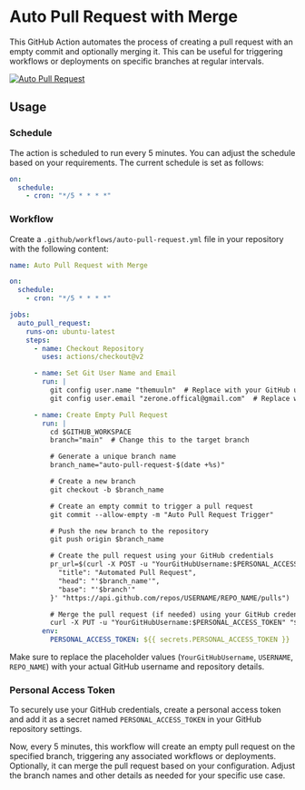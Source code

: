 # Auto Pull Request with Merge

This GitHub Action automates the process of creating a pull request with an empty commit and optionally merging it. This can be useful for triggering workflows or deployments on specific branches at regular intervals.

[![Auto Pull Request](https://github.com/themuuln/auto-pull-request/actions/workflows/auto-pull-request.yml/badge.svg)](https://github.com/themuuln/auto-pull-request/actions/workflows/auto-pull-request.yml)

## Usage

### Schedule

The action is scheduled to run every 5 minutes. You can adjust the schedule based on your requirements. The current schedule is set as follows:

```yaml
on:
  schedule:
    - cron: "*/5 * * * *"
```

### Workflow

Create a `.github/workflows/auto-pull-request.yml` file in your repository with the following content:

```yaml
name: Auto Pull Request with Merge

on:
  schedule:
    - cron: "*/5 * * * *"

jobs:
  auto_pull_request:
    runs-on: ubuntu-latest
    steps:
      - name: Checkout Repository
        uses: actions/checkout@v2

      - name: Set Git User Name and Email
        run: |
          git config user.name "themuuln"  # Replace with your GitHub username
          git config user.email "zerone.offical@gmail.com"  # Replace with your GitHub email

      - name: Create Empty Pull Request
        run: |
          cd $GITHUB_WORKSPACE
          branch="main"  # Change this to the target branch

          # Generate a unique branch name
          branch_name="auto-pull-request-$(date +%s)"

          # Create a new branch
          git checkout -b $branch_name

          # Create an empty commit to trigger a pull request
          git commit --allow-empty -m "Auto Pull Request Trigger"

          # Push the new branch to the repository
          git push origin $branch_name

          # Create the pull request using your GitHub credentials
          pr_url=$(curl -X POST -u "YourGitHubUsername:$PERSONAL_ACCESS_TOKEN" -d '{
            "title": "Automated Pull Request",
            "head": "'$branch_name'",
            "base": "'$branch'"
          }' "https://api.github.com/repos/USERNAME/REPO_NAME/pulls")

          # Merge the pull request (if needed) using your GitHub credentials
          curl -X PUT -u "YourGitHubUsername:$PERSONAL_ACCESS_TOKEN" "$pr_url/merge"
        env:
          PERSONAL_ACCESS_TOKEN: ${{ secrets.PERSONAL_ACCESS_TOKEN }}
```

Make sure to replace the placeholder values (`YourGitHubUsername`, `USERNAME`, `REPO_NAME`) with your actual GitHub username and repository details.

### Personal Access Token

To securely use your GitHub credentials, create a personal access token and add it as a secret named `PERSONAL_ACCESS_TOKEN` in your GitHub repository settings.

Now, every 5 minutes, this workflow will create an empty pull request on the specified branch, triggering any associated workflows or deployments. Optionally, it can merge the pull request based on your configuration. Adjust the branch names and other details as needed for your specific use case.
